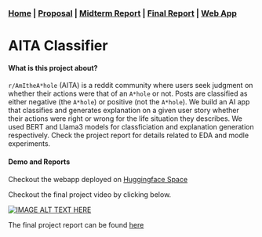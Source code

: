 ### [Home](https://dingusagar.github.io/cs7641-project/) |  [Proposal](https://dingusagar.github.io/cs7641-project/reports/proposal)  | [Midterm Report](https://dingusagar.github.io/cs7641-project/reports/midterm) | [Final Report](https://dingusagar.github.io/cs7641-project/reports/final) | [Web App](https://huggingface.co/spaces/dingusagar/aita-classifier)

# AITA Classifier

#### What is this project about? 
`r/AmItheA*hole` (AITA) is a reddit community where users seek judgment on whether their actions were that of an `A*hole` or not. Posts are classified as either negative (the `A*hole`) or positive (not the `A*hole`). 
We build an AI app that classifies and generates explanation on a given user story whether their actions were right or wrong for the life situation they describes. We used BERT and Llama3 models for classficiation and explanation generation respectively. Check the project report for details related to EDA and modle experiments. 

#### Demo and Reports
Checkout the webapp deployed on [Huggingface Space](https://huggingface.co/spaces/dingusagar/aita-classifier)

Checkout the final project video by clicking below. 

[![IMAGE ALT TEXT HERE](https://img.youtube.com/vi/6OGZTlKmxkM/0.jpg)](https://www.youtube.com/watch?v=6OGZTlKmxkM)

The final project report can be found [here](https://dingusagar.github.io/cs7641-project/reports/final)

